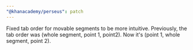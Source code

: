 ```yaml
---
"@khanacademy/perseus": patch
---
```


Fixed tab order for movable segments to be more intuitive. Previously, the tab order was (whole segment, point 1, point2). Now it's (point 1, whole segment, point 2).
